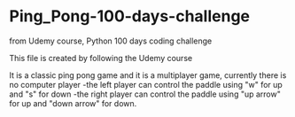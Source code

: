 # Ping_Pong-100-days-challenge
from Udemy course, Python 100 days coding challenge

This file is created by following the Udemy course

It is a classic ping pong game
and it is a multiplayer game, currently there is no computer player
-the left player can control the paddle using "w" for up and "s" for down
-the right player can control the paddle using "up arrow" for up and "down arrow" for down.

